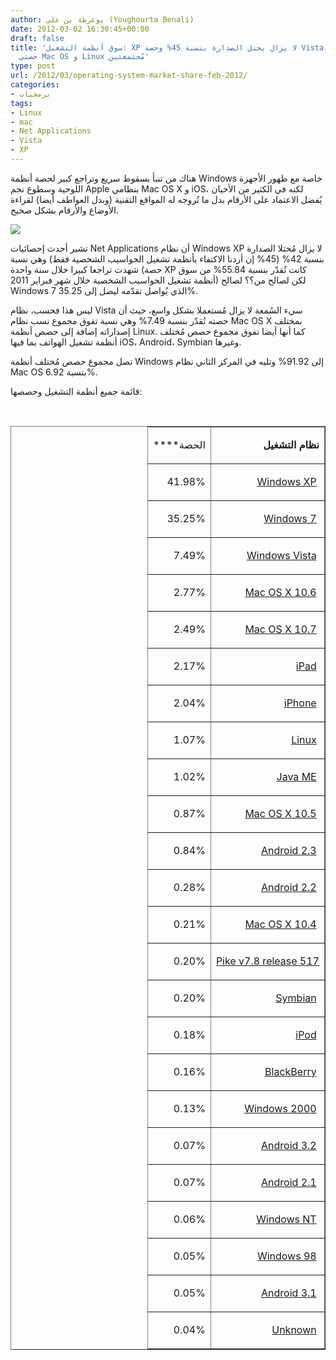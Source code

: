 ```yaml
---
author: يوغرطة بن علي (Youghourta Benali)
date: 2012-03-02 16:30:45+00:00
draft: false
title: 'سوق أنظمة التشغيل: XP لا يزال يحتل الصدارة بنسبة 45% وحصة Vista تفوق مجموع
  حصتي Mac OS و Linux مُجتمعتين'
type: post
url: /2012/03/operating-system-market-share-feb-2012/
categories:
- برمجيات
tags:
- Linux
- mac
- Net Applications
- Vista
- XP
---
```


هناك من تنبأ بسقوط سريع وتراجع كبير لحصة أنظمة Windows خاصة مع ظهور الأجهزة اللوحية وسطوع نجم Apple بنظامي Mac OS X و iOS، لكنه في الكثير من الأحيان يُفضل الاعتماد على الأرقام بدل ما تُروجه له المواقع التقنية (وبدل العواطف أيضا) لقراءة الأوضاع والأرقام بشكل صحيح.




[![](https://www.it-scoop.com/wp-content/uploads/2012/03/Operation-system-Market-Share-Feb-2012.png)
](https://www.it-scoop.com/wp-content/uploads/2012/03/Operation-system-Market-Share-Feb-2012.png)




تشير أحدث إحصائيات Net Applications أن نظام Windows XP لا يزال مُحتلا الصدارة بنسبة 42% (45% إن أردنا الاكتفاء بأنظمة تشغيل الحواسيب الشخصية فقط) وهي نسبة شهدت تراجعا كبيرا خلال سنة واحدة (حصة XP كانت تُقدّر بنسبة 55.84% من سوق أنظمة تشغيل الحواسيب الشخصية خلال شهر فبراير 2011) لكن لصالح من؟؟ لصالح Windows 7 الذي يُواصل تقدّمه ليصل إلى 35.25%.




ليس هذا فحسب، نظام Vista سيء السُمعة لا يزال مُستعملا بشكل واسع، حيث أن حصته تُقدّر بنسبة 7.49% وهي نسبة تفوق مجموع نسب نظام Mac OS X بمختلف إصداراته إضافة إلى حصص أنظمة Linux. كما أنها أيضا تفوق مجموع حصص مُختلف أنظمة تشغيل الهواتف بما فيها iOS، Android، Symbian وغيرها.




تصل مجموع حصص مُختلف أنظمة Windows إلى 91.92% وتليه في المركز الثاني نظام Mac OS بنسبة 6.92%.




قائمة جميع أنظمة التشغيل وحصصها:




 <!-- more -->






<table cellpadding="0" cellspacing="0" border="1" dir="rtl" >
<tbody >
<tr >

<td valign="top" >


**نظام التشغيل**



</td>

<td valign="top" >


الحصة****



</td>
</tr>
<tr >

<td valign="top" >


 [Windows XP](http://netmarketshare.com/report.aspx?qprid=11&qpaf=&qpcustom=Windows+XP)



</td>

<td valign="top" >


41.98%



</td>
</tr>
<tr >

<td valign="top" >


 [Windows 7](http://netmarketshare.com/report.aspx?qprid=11&qpaf=&qpcustom=Windows+7)



</td>

<td valign="top" >


35.25%



</td>
</tr>
<tr >

<td valign="top" >


 [Windows Vista](http://netmarketshare.com/report.aspx?qprid=11&qpaf=&qpcustom=Windows+Vista)



</td>

<td valign="top" >


7.49%



</td>
</tr>
<tr >

<td valign="top" >


 [Mac OS X 10.6](http://netmarketshare.com/report.aspx?qprid=11&qpaf=&qpcustom=Mac+OS+X+10.6)



</td>

<td valign="top" >


2.77%



</td>
</tr>
<tr >

<td valign="top" >


 [Mac OS X 10.7](http://netmarketshare.com/report.aspx?qprid=11&qpaf=&qpcustom=Mac+OS+X+10.7)



</td>

<td valign="top" >


2.49%



</td>
</tr>
<tr >

<td valign="top" >


 [iPad](http://netmarketshare.com/report.aspx?qprid=11&qpaf=&qpcustom=iPad)



</td>

<td valign="top" >


2.17%



</td>
</tr>
<tr >

<td valign="top" >


 [iPhone](http://netmarketshare.com/report.aspx?qprid=11&qpaf=&qpcustom=iPhone)



</td>

<td valign="top" >


2.04%



</td>
</tr>
<tr >

<td valign="top" >


 [Linux](http://netmarketshare.com/report.aspx?qprid=11&qpaf=&qpcustom=Linux)



</td>

<td valign="top" >


1.07%



</td>
</tr>
<tr >

<td valign="top" >


 [Java ME](http://netmarketshare.com/report.aspx?qprid=11&qpaf=&qpcustom=Java+ME)



</td>

<td valign="top" >


1.02%



</td>
</tr>
<tr >

<td valign="top" >


 [Mac OS X 10.5](http://netmarketshare.com/report.aspx?qprid=11&qpaf=&qpcustom=Mac+OS+X+10.5)



</td>

<td valign="top" >


0.87%



</td>
</tr>
<tr >

<td valign="top" >


 [Android 2.3](http://netmarketshare.com/report.aspx?qprid=11&qpaf=&qpcustom=Android+2.3)



</td>

<td valign="top" >


0.84%



</td>
</tr>
<tr >

<td valign="top" >


 [Android 2.2](http://netmarketshare.com/report.aspx?qprid=11&qpaf=&qpcustom=Android+2.2)



</td>

<td valign="top" >


0.28%



</td>
</tr>
<tr >

<td valign="top" >


 [Mac OS X 10.4](http://netmarketshare.com/report.aspx?qprid=11&qpaf=&qpcustom=Mac+OS+X+10.4)



</td>

<td valign="top" >


0.21%



</td>
</tr>
<tr >

<td valign="top" >


[Pike v7.8 release 517](http://netmarketshare.com/report.aspx?qprid=11&qpaf=&qpcustom=Pike+v7.8+release+517)



</td>

<td valign="top" >


0.20%



</td>
</tr>
<tr >

<td valign="top" >


 [Symbian](http://netmarketshare.com/report.aspx?qprid=11&qpaf=&qpcustom=Symbian)



</td>

<td valign="top" >


0.20%



</td>
</tr>
<tr >

<td valign="top" >


 [iPod](http://netmarketshare.com/report.aspx?qprid=11&qpaf=&qpcustom=iPod)



</td>

<td valign="top" >


0.18%



</td>
</tr>
<tr >

<td valign="top" >


 [BlackBerry](http://netmarketshare.com/report.aspx?qprid=11&qpaf=&qpcustom=BlackBerry)



</td>

<td valign="top" >


0.16%



</td>
</tr>
<tr >

<td valign="top" >


 [Windows 2000](http://netmarketshare.com/report.aspx?qprid=11&qpaf=&qpcustom=Windows+2000)



</td>

<td valign="top" >


0.13%



</td>
</tr>
<tr >

<td valign="top" >


 [Android 3.2](http://netmarketshare.com/report.aspx?qprid=11&qpaf=&qpcustom=Android+3.2)



</td>

<td valign="top" >


0.07%



</td>
</tr>
<tr >

<td valign="top" >


 [Android 2.1](http://netmarketshare.com/report.aspx?qprid=11&qpaf=&qpcustom=Android+2.1)



</td>

<td valign="top" >


0.07%



</td>
</tr>
<tr >

<td valign="top" >


 [Windows NT](http://netmarketshare.com/report.aspx?qprid=11&qpaf=&qpcustom=Windows+NT)



</td>

<td valign="top" >


0.06%



</td>
</tr>
<tr >

<td valign="top" >


 [Windows 98](http://netmarketshare.com/report.aspx?qprid=11&qpaf=&qpcustom=Windows+98)



</td>

<td valign="top" >


0.05%



</td>
</tr>
<tr >

<td valign="top" >


 [Android 3.1](http://netmarketshare.com/report.aspx?qprid=11&qpaf=&qpcustom=Android+3.1)



</td>

<td valign="top" >


0.05%



</td>
</tr>
<tr >

<td valign="top" >


 [Unknown](http://netmarketshare.com/report.aspx?qprid=11&qpaf=&qpcustom=Unknown)



</td>

<td valign="top" >


0.04%



</td>
</tr>
</tbody>
</table>

